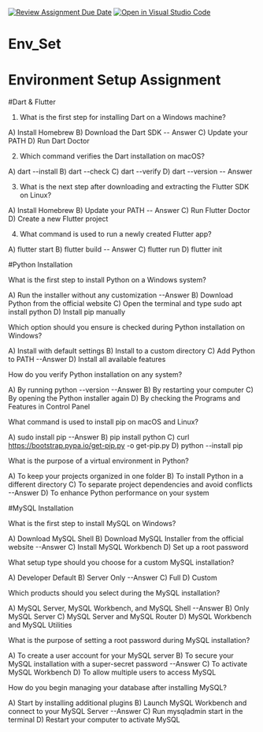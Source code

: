 [![Review Assignment Due Date](https://classroom.github.com/assets/deadline-readme-button-22041afd0340ce965d47ae6ef1cefeee28c7c493a6346c4f15d667ab976d596c.svg)](https://classroom.github.com/a/vnsr1XuU)
[![Open in Visual Studio Code](https://classroom.github.com/assets/open-in-vscode-2e0aaae1b6195c2367325f4f02e2d04e9abb55f0b24a779b69b11b9e10269abc.svg)](https://classroom.github.com/online_ide?assignment_repo_id=15630778&assignment_repo_type=AssignmentRepo)
# Env_Set

# Environment Setup Assignment

#Dart & Flutter

1. What is the first step for installing Dart on a Windows machine?

A) Install Homebrew
B) Download the Dart SDK -- Answer
C) Update your PATH
D) Run Dart Doctor


2. Which command verifies the Dart installation on macOS?

A) dart --install
B) dart --check
C) dart --verify
D) dart --version -- Answer


3. What is the next step after downloading and extracting the Flutter SDK on Linux?

A) Install Homebrew
B) Update your PATH -- Answer
C) Run Flutter Doctor
D) Create a new Flutter project


4. What command is used to run a newly created Flutter app?

A) flutter start
B) flutter build -- Answer
C) flutter run
D) flutter init


#Python Installation

What is the first step to install Python on a Windows system?

A) Run the installer without any customization --Answer
B) Download Python from the official website
C) Open the terminal and type sudo apt install python
D) Install pip manually

Which option should you ensure is checked during Python installation on Windows?

A) Install with default settings
B) Install to a custom directory
C) Add Python to PATH --Answer
D) Install all available features

How do you verify Python installation on any system?

A) By running python --version --Answer
B) By restarting your computer
C) By opening the Python installer again
D) By checking the Programs and Features in Control Panel

What command is used to install pip on macOS and Linux?

A) sudo install pip --Answer
B) pip install python
C) curl https://bootstrap.pypa.io/get-pip.py -o get-pip.py
D) python --install pip

What is the purpose of a virtual environment in Python?

A) To keep your projects organized in one folder
B) To install Python in a different directory
C) To separate project dependencies and avoid conflicts --Answer
D) To enhance Python performance on your system

#MySQL Installation

What is the first step to install MySQL on Windows?

A) Download MySQL Shell
B) Download MySQL Installer from the official website --Answer
C) Install MySQL Workbench
D) Set up a root password

What setup type should you choose for a custom MySQL installation?

A) Developer Default
B) Server Only --Answer
C) Full
D) Custom

Which products should you select during the MySQL installation?

A) MySQL Server, MySQL Workbench, and MySQL Shell --Answer
B) Only MySQL Server
C) MySQL Server and MySQL Router
D) MySQL Workbench and MySQL Utilities

What is the purpose of setting a root password during MySQL installation?

A) To create a user account for your MySQL server
B) To secure your MySQL installation with a super-secret password --Answer
C) To activate MySQL Workbench
D) To allow multiple users to access MySQL

How do you begin managing your database after installing MySQL?

A) Start by installing additional plugins
B) Launch MySQL Workbench and connect to your MySQL Server --Answer
C) Run mysqladmin start in the terminal
D) Restart your computer to activate MySQL
